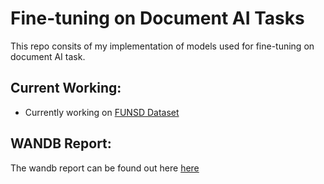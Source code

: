 # Fine-tuning on Document AI Tasks
This repo consits of my implementation of models used for fine-tuning on document AI task.

## Current Working:

* Currently working on [FUNSD Dataset](https://paperswithcode.com/dataset/funsd)

## WANDB Report:

The wandb report can be found out here [here](https://wandb.ai/iakarshu/Document%20AI?workspace=user-iakarshu)
